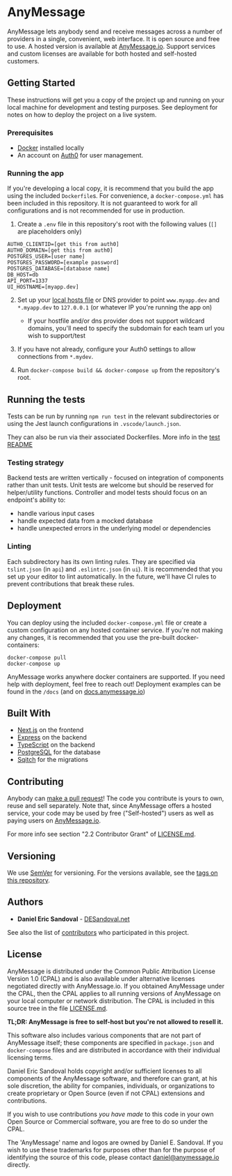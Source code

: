 # AnyMessage

AnyMessage lets anybody send and receive messages across a number of providers in a single, convenient, web interface. It is open source and free to use. A hosted version is available at [AnyMessage.io](http://www.anymessage.io). Support services and custom licenses are available for both hosted and self-hosted customers.

## Getting Started

These instructions will get you a copy of the project up and running on your local machine for development and testing purposes. See deployment for notes on how to deploy the project on a live system.

### Prerequisites

- [Docker](https://www.docker.com/) installed locally
- An account on [Auth0](https://auth0.com/) for user management.

### Running the app

If you're developing a local copy, it is recommend that you build the app using the included `Dockerfile`s. For convenience, a `docker-compose.yml` has been included in this repository. It is not guaranteed to work for all configurations and is not recommended for use in production.

1. Create a `.env` file in this repository's root with the following values (`[]` are placeholders only)

```
AUTH0_CLIENTID=[get this from auth0]
AUTH0_DOMAIN=[get this from auth0]
POSTGRES_USER=[user name]
POSTGRES_PASSWORD=[example password]
POSTGRES_DATABASE=[database name]
DB_HOST=db
API_PORT=1337
UI_HOSTNAME=[myapp.dev]
```

2. Set up your [local hosts file](https://duckduckgo.com/?q=editing+host+files) or DNS provider to point `www.myapp.dev` and `*.myapp.dev` to `127.0.0.1` (or whatever IP you're running the app on)
    * If your hostfile and/or dns provider does not support wildcard domains, you'll need to specify the subdomain for each team url you wish to support/test

3. If you have not already, configure your Auth0 settings to allow connections from `*.mydev`.

4. Run `docker-compose build && docker-compose up` from the repository's root.

## Running the tests

Tests can be run by running `npm run test` in the relevant subdirectories or using the Jest launch configurations in `.vscode/launch.json`.

They can also be run via their associated Dockerfiles. More info in the [test README](./test/README.md)

### Testing strategy
Backend tests are written vertically - focused on integration of components rather than unit tests. Unit tests are welcome but should be reserved for helper/utility functions. Controller and model tests should focus on an endpoint's ability to:
- handle various input cases
- handle expected data from a mocked database
- handle unexpected errors in the underlying model or dependencies

### Linting

Each subdirectory has its own linting rules. They are specified via `tslint.json` (in `api`) and `.eslintrc.json` (in `ui`). It is recommended that you set up your editor to lint automatically. In the future, we'll have CI rules to prevent contributions that break these rules.

## Deployment

You can deploy using the included `docker-compose.yml` file or create a custom configuration on any hosted container service. If you're not making any changes, it is recommended that you use the pre-built docker-containers:
```
docker-compose pull
docker-compose up
```

AnyMessage works anywhere docker containers are supported. If you need help with deployment, feel free to reach out! Deployment examples can be found in the `/docs` (and on [docs.anymessage.io](https://docs.anymessage.io))

## Built With

* [Next.js](https://nextjs.org/) on the frontend
* [Express](https://expressjs.com/) on the backend
* [TypeScript](https://www.typescriptlang.org/) on the backend
* [PostgreSQL](https://www.postgresql.org/) for the database
* [Sqitch](https://sqitch.org/) for the migrations

## Contributing

Anybody can [make a pull request](https://github.com/d3sandoval/anymessage/compare)! The code you contribute is yours to own, reuse and sell separately. Note that, since AnyMessage offers a hosted service, your code may be used by free ("Self-hosted") users as well as paying users on [AnyMessage.io](http://www.anymessage.io).

For more info see section "2.2 Contributor Grant" of [LICENSE.md](LICENSE.md).

## Versioning

We use [SemVer](http://semver.org/) for versioning. For the versions available, see the [tags on this repository](https://github.com/d3sandoval/anymessage/tags). 

## Authors

* **Daniel Eric Sandoval** - [DESandoval.net](https://desandoval.net)

See also the list of [contributors](https://github.com/d3sandoval/anymessage/contributors) who participated in this project.

## License

AnyMessage is distributed under the Common Public Attribution License Version 1.0 (CPAL) and is also available under alternative licenses negotiated directly with AnyMessage.io. If you obtained AnyMessage under the CPAL, then the CPAL applies to all running versions of AnyMessage on your local computer or network distribution. The CPAL is included in this source tree in the file [LICENSE.md](LICENSE.md).

**TL;DR: AnyMessage is free to self-host but you're not allowed to resell it.**

This software also includes various components that are not part of AnyMessage itself; these components are specified in `package.json` and `docker-compose` files and are distributed in accordance with their individual licensing terms.

Daniel Eric Sandoval holds copyright and/or sufficient licenses to all components of the AnyMessage software, and therefore can grant, at his sole discretion, the ability for companies, individuals, or organizations to create proprietary or Open Source (even if not CPAL) extensions and contributions.

If you wish to use contributions *you have made* to this code in your own Open Source or Commercial software, you are free to do so under the CPAL.

The 'AnyMessage' name and logos are owned by Daniel E. Sandoval. If you wish to use these trademarks for purposes other than for the purpose of identifying the source of this code, please contact daniel@anymessage.io directly.
